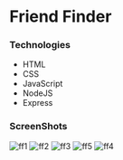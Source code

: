 # Friend Finder

### Technologies
* HTML
* CSS
* JavaScript
* NodeJS
* Express

### ScreenShots

![ff1](https://user-images.githubusercontent.com/40690696/49621745-9d4a8380-f97b-11e8-861e-178a62ff36f4.PNG)
![ff2](https://user-images.githubusercontent.com/40690696/49621746-9de31a00-f97b-11e8-92a2-998a59f52116.PNG)
![ff3](https://user-images.githubusercontent.com/40690696/49621747-9de31a00-f97b-11e8-9327-6744b31007fa.PNG)
![ff5](https://user-images.githubusercontent.com/40690696/49621741-9cb1ed00-f97b-11e8-98cc-6003c4b4d456.PNG)
![ff4](https://user-images.githubusercontent.com/40690696/49621744-9d4a8380-f97b-11e8-95ce-d0aa38a3c306.PNG)


